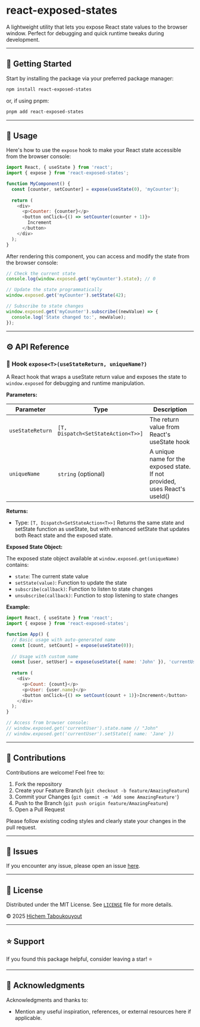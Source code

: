 # react-exposed-states

A lightweight utility that lets you expose React state values to the browser window. Perfect for debugging and quick runtime tweaks during development.

---

## 🚀 Getting Started

Start by installing the package via your preferred package manager:

```sh
npm install react-exposed-states
```

or, if using pnpm:

```sh
pnpm add react-exposed-states
```

---

## 📖 Usage

Here's how to use the `expose` hook to make your React state accessible from the browser console:

```javascript
import React, { useState } from 'react';
import { expose } from 'react-exposed-states';

function MyComponent() {
  const [counter, setCounter] = expose(useState(0), 'myCounter');
  
  return (
    <div>
      <p>Counter: {counter}</p>
      <button onClick={() => setCounter(counter + 1)}>
        Increment
      </button>
    </div>
  );
}
```

After rendering this component, you can access and modify the state from the browser console:

```javascript
// Check the current state
console.log(window.exposed.get('myCounter').state); // 0

// Update the state programmatically
window.exposed.get('myCounter').setState(42);

// Subscribe to state changes
window.exposed.get('myCounter').subscribe((newValue) => {
  console.log('State changed to:', newValue);
});
```

---

## ⚙️ API Reference

### 🚩 **Hook `expose<T>(useStateReturn, uniqueName?)`**

A React hook that wraps a useState return value and exposes the state to `window.exposed` for debugging and runtime manipulation.

**Parameters:**

| Parameter       | Type                                    | Description                                                |
|-----------------|----------------------------------------|------------------------------------------------------------|
| `useStateReturn` | `[T, Dispatch<SetStateAction<T>>]`     | The return value from React's useState hook               |
| `uniqueName`    | `string` (optional)                    | A unique name for the exposed state. If not provided, uses React's useId() |

**Returns:**

- Type: `[T, Dispatch<SetStateAction<T>>]`
Returns the same state and setState function as useState, but with enhanced setState that updates both React state and the exposed state.

**Exposed State Object:**

The exposed state object available at `window.exposed.get(uniqueName)` contains:

- `state`: The current state value
- `setState(value)`: Function to update the state
- `subscribe(callback)`: Function to listen to state changes
- `unsubscribe(callback)`: Function to stop listening to state changes

**Example:**

```javascript
import React, { useState } from 'react';
import { expose } from 'react-exposed-states';

function App() {
  // Basic usage with auto-generated name
  const [count, setCount] = expose(useState(0));
  
  // Usage with custom name
  const [user, setUser] = expose(useState({ name: 'John' }), 'currentUser');
  
  return (
    <div>
      <p>Count: {count}</p>
      <p>User: {user.name}</p>
      <button onClick={() => setCount(count + 1)}>Increment</button>
    </div>
  );
}

// Access from browser console:
// window.exposed.get('currentUser').state.name // "John"
// window.exposed.get('currentUser').setState({ name: 'Jane' })
```

---

## 🤝 Contributions

Contributions are welcome! Feel free to:

1. Fork the repository
2. Create your Feature Branch (`git checkout -b feature/AmazingFeature`)
3. Commit your Changes (`git commit -m 'Add some AmazingFeature'`)
4. Push to the Branch (`git push origin feature/AmazingFeature`)
5. Open a Pull Request

Please follow existing coding styles and clearly state your changes in the pull request.

---

## 🐞 Issues

If you encounter any issue, please open an issue [here](https://github.com/HichemTab-tech/react-exposed-states/issues).

---

## 📄 License

Distributed under the MIT License. See [`LICENSE`](LICENSE) file for more details.

&copy; 2025 [Hichem Taboukouyout](mailto:hichem.taboukouyout@hichemtab-tech.me)

---

## ⭐️ Support

If you found this package helpful, consider leaving a star! ⭐️

---

## 📣 Acknowledgments

Acknowledgments and thanks to:

- Mention any useful inspiration, references, or external resources here if applicable.